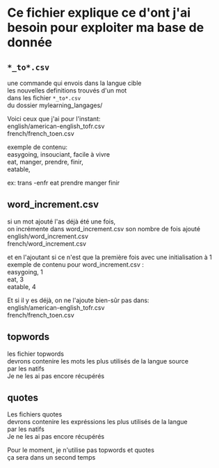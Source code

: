 # Ce fichier explique ce d'ont j'ai besoin pour exploiter ma base de donnée

## `*_to*.csv`   
une commande qui envois dans la langue cible  
les nouvelles definitions trouvés d'un mot  
dans les fichier `*_to*.csv`  
du dossier mylearning_langages/ 

Voici ceux que j'ai pour l'instant:  
english/american-english_tofr.csv  
french/french_toen.csv


exemple de contenu:  
easygoing, insouciant, facile à vivre  
eat, manger, prendre, finir,  
eatable,  


ex: trans -enfr eat prendre manger finir  


## word_increment.csv
si un mot ajouté l'as déjà été une fois,  
on incrémente dans word_increment.csv son nombre de fois ajouté  
english/word_increment.csv  
french/word_increment.csv  

et en l'ajoutant si ce n'est que la première fois avec une initialisation à 1  
exemple de contenu pour word_increment.csv :  
easygoing, 1  
eat, 3  
eatable, 4


Et si il y es déjà, on ne l'ajoute bien-sûr pas dans:  
english/american-english_tofr.csv  
french/french_toen.csv


## topwords
les fichier topwords  
devrons contenire les mots les plus utilisés de la langue source  
par les natifs  
Je ne les ai pas encore récupérés  

## quotes
Les fichiers quotes  
devrons contenire les expréssions les plus utilisés de la langue  
par les natifs  
Je ne les ai pas encore récupérés  


Pour le moment, je n'utilise pas topwords et quotes  
ça sera dans un second temps  